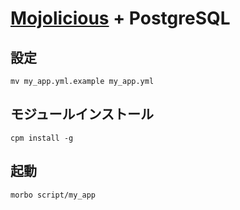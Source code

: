 # [Mojolicious](https://docs.mojolicious.org/) + PostgreSQL

## 設定

```shell
mv my_app.yml.example my_app.yml
```

## モジュールインストール

```shell
cpm install -g
```

## 起動

```shell
morbo script/my_app
```
